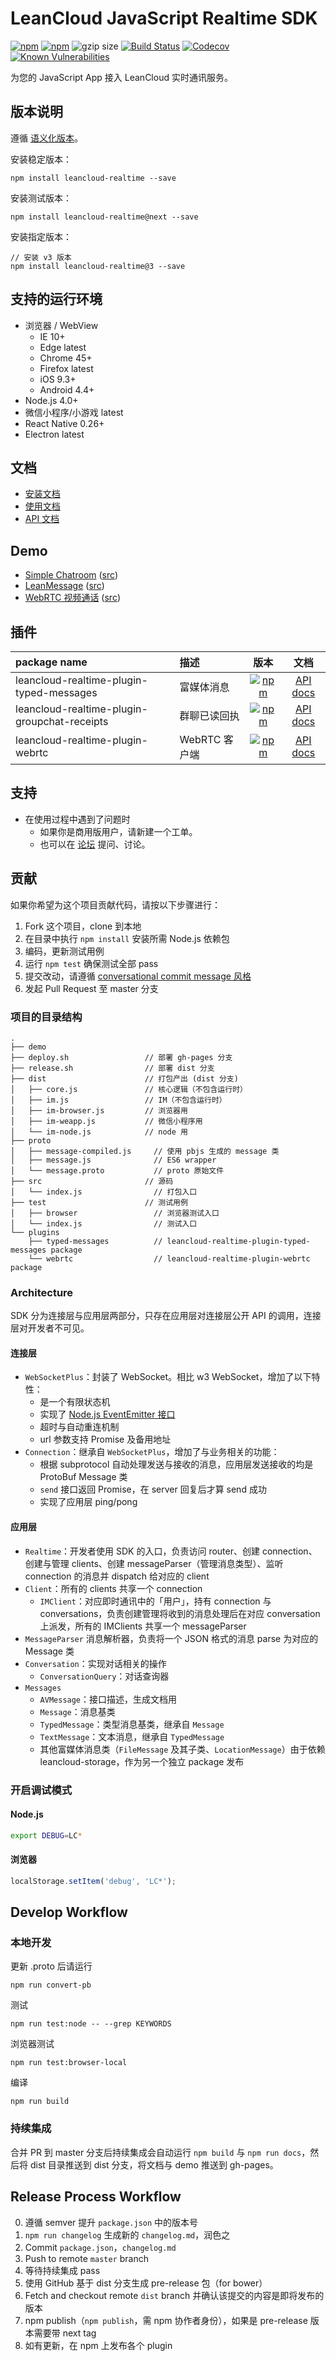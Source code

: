 # LeanCloud JavaScript Realtime SDK

[![npm](https://img.shields.io/npm/v/leancloud-realtime.svg?style=flat-square)](https://www.npmjs.com/package/leancloud-realtime)
[![npm](https://img.shields.io/npm/v/leancloud-realtime/next.svg?style=flat-square)](https://www.npmjs.com/package/leancloud-realtime)
![gzip size](https://img.badgesize.io/leancloud/js-realtime-sdk/next-dist/dist/im-browser.min.js.svg?compression=gzip&style=flat-square)
[![Build Status](https://img.shields.io/travis/leancloud/js-realtime-sdk.svg?style=flat-square)](https://travis-ci.org/leancloud/js-realtime-sdk)
[![Codecov](https://img.shields.io/codecov/c/github/leancloud/js-realtime-sdk.svg?style=flat-square)](https://codecov.io/github/leancloud/js-realtime-sdk)
[![Known Vulnerabilities](https://snyk.io/test/github/leancloud/js-realtime-sdk/badge.svg?style=flat-square)](https://snyk.io/test/github/leancloud/js-realtime-sdk)

为您的 JavaScript App 接入 LeanCloud 实时通讯服务。

## 版本说明

遵循 [语义化版本](http://semver.org/lang/zh-CN/)。

安装稳定版本：

```
npm install leancloud-realtime --save
```

安装测试版本：

```
npm install leancloud-realtime@next --save
```

安装指定版本：

```
// 安装 v3 版本
npm install leancloud-realtime@3 --save
```

## 支持的运行环境

- 浏览器 / WebView
  - IE 10+
  - Edge latest
  - Chrome 45+
  - Firefox latest
  - iOS 9.3+
  - Android 4.4+
- Node.js 4.0+
- 微信小程序/小游戏 latest
- React Native 0.26+
- Electron latest

## 文档

- [安装文档](https://leancloud.cn/docs/sdk_setup-js.html)
- [使用文档](https://leancloud.cn/docs/realtime_guide-js.html)
- [API 文档](https://leancloud.github.io/js-realtime-sdk/docs/)

## Demo

- [Simple Chatroom](https://leancloud.github.io/js-realtime-sdk/demo/simple-chatroom/) ([src](https://github.com/leancloud/js-realtime-sdk/tree/master/demo/simple-chatroom))
- [LeanMessage](https://leancloud.github.io/leanmessage-demo) ([src](https://github.com/leancloud/leanmessage-demo))
- [WebRTC 视频通话](https://leancloud.github.io/js-realtime-sdk/demo/webrtc/) ([src](https://github.com/leancloud/js-realtime-sdk/tree/master/demo/webrtc))

## 插件

| package name                                 | 描述          |                                                                                         版本                                                                                          |                                           文档                                           |
| :------------------------------------------- | :------------ | :-----------------------------------------------------------------------------------------------------------------------------------------------------------------------------------: | :--------------------------------------------------------------------------------------: |
| leancloud-realtime-plugin-typed-messages     | 富媒体消息    |     [![npm](https://img.shields.io/npm/v/leancloud-realtime-plugin-typed-messages.svg?style=flat-square)](https://www.npmjs.com/package/leancloud-realtime-plugin-typed-messages)     |   [API docs](https://leancloud.github.io/js-realtime-sdk/plugins/typed-messages/docs/)   |
| leancloud-realtime-plugin-groupchat-receipts | 群聊已读回执  | [![npm](https://img.shields.io/npm/v/leancloud-realtime-plugin-groupchat-receipts.svg?style=flat-square)](https://www.npmjs.com/package/leancloud-realtime-plugin-groupchat-receipts) | [API docs](https://leancloud.github.io/js-realtime-sdk/plugins/groupchat-receipts/docs/) |
| leancloud-realtime-plugin-webrtc             | WebRTC 客户端 |             [![npm](https://img.shields.io/npm/v/leancloud-realtime-plugin-webrtc.svg?style=flat-square)](https://www.npmjs.com/package/leancloud-realtime-plugin-webrtc)             |       [API docs](https://leancloud.github.io/js-realtime-sdk/plugins/webrtc/docs/)       |

## 支持

- 在使用过程中遇到了问题时
  - 如果你是商用版用户，请新建一个工单。
  - 也可以在 [论坛](https://forum.leancloud.cn/) 提问、讨论。

## 贡献

如果你希望为这个项目贡献代码，请按以下步骤进行：

1.  Fork 这个项目，clone 到本地
1.  在目录中执行 `npm install` 安装所需 Node.js 依赖包
1.  编码，更新测试用例
1.  运行 `npm test` 确保测试全部 pass
1.  提交改动，请遵循 [conversational commit message 风格](http://www.ruanyifeng.com/blog/2016/01/commit_message_change_log.html)
1.  发起 Pull Request 至 master 分支

### 项目的目录结构

```
.
├── demo
├── deploy.sh                 // 部署 gh-pages 分支
├── release.sh                // 部署 dist 分支
├── dist                      // 打包产出 (dist 分支)
│   ├── core.js               // 核心逻辑（不包含运行时）
│   ├── im.js                 // IM（不包含运行时）
│   ├── im-browser.js         // 浏览器用
│   ├── im-weapp.js           // 微信小程序用
│   └── im-node.js            // node 用
├── proto
│   ├── message-compiled.js     // 使用 pbjs 生成的 message 类
│   ├── message.js              // ES6 wrapper
│   └── message.proto           // proto 原始文件
├── src                       // 源码
│   └── index.js                // 打包入口
├── test                      // 测试用例
│   ├── browser                 // 浏览器测试入口
│   └── index.js                // 测试入口
└── plugins
    ├── typed-messages          // leancloud-realtime-plugin-typed-messages package
    └── webrtc                  // leancloud-realtime-plugin-webrtc package
```

### Architecture

SDK 分为连接层与应用层两部分，只存在应用层对连接层公开 API 的调用，连接层对开发者不可见。

#### 连接层

- `WebSocketPlus`：封装了 WebSocket。相比 w3 WebSocket，增加了以下特性：
  - 是一个有限状态机
  - 实现了 [Node.js EventEmitter 接口](https://nodejs.org/api/events.html)
  - 超时与自动重连机制
  - url 参数支持 Promise 及备用地址
- `Connection`：继承自 `WebSocketPlus`，增加了与业务相关的功能：
  - 根据 subprotocol 自动处理发送与接收的消息，应用层发送接收的均是 ProtoBuf Message 类
  - `send` 接口返回 Promise，在 server 回复后才算 send 成功
  - 实现了应用层 ping/pong

#### 应用层

- `Realtime`：开发者使用 SDK 的入口，负责访问 router、创建 connection、创建与管理 clients、创建 messageParser（管理消息类型）、监听 connection 的消息并 dispatch 给对应的 client
- `Client`：所有的 clients 共享一个 connection
  - `IMClient`：对应即时通讯中的「用户」，持有 connection 与 conversations，负责创建管理将收到的消息处理后在对应 conversation 上派发，所有的 IMClients 共享一个 messageParser
- `MessageParser` 消息解析器，负责将一个 JSON 格式的消息 parse 为对应的 Message 类
- `Conversation`：实现对话相关的操作
  - `ConversationQuery`：对话查询器
- `Messages`
  - `AVMessage`：接口描述，生成文档用
  - `Message`：消息基类
  - `TypedMessage`：类型消息基类，继承自 `Message`
  - `TextMessage`：文本消息，继承自 `TypedMessage`
  - 其他富媒体消息类（`FileMessage` 及其子类、`LocationMessage`）由于依赖 leancloud-storage，作为另一个独立 package 发布

### 开启调试模式

#### Node.js

```bash
export DEBUG=LC*
```

#### 浏览器

```javascript
localStorage.setItem('debug', 'LC*');
```

## Develop Workflow

### 本地开发

更新 .proto 后请运行

```
npm run convert-pb
```

测试

```
npm run test:node -- --grep KEYWORDS
```

浏览器测试

```
npm run test:browser-local
```

编译

```
npm run build
```

### 持续集成

合并 PR 到 master 分支后持续集成会自动运行 `npm build` 与 `npm run docs`，然后将 dist 目录推送到 dist 分支，将文档与 demo 推送到 gh-pages。

## Release Process Workflow

0.  遵循 semver 提升 `package.json` 中的版本号
1.  `npm run changelog` 生成新的 `changelog.md`，润色之
1.  Commit `package.json`，`changelog.md`
1.  Push to remote `master` branch
1.  等待持续集成 pass
1.  使用 GitHub 基于 dist 分支生成 pre-release 包（for bower）
1.  Fetch and checkout remote `dist` branch 并确认该提交的内容是即将发布的版本
1.  npm publish（`npm publish`，需 npm 协作者身份），如果是 pre-release 版本需要带 next tag
1.  如有更新，在 npm 上发布各个 plugin
